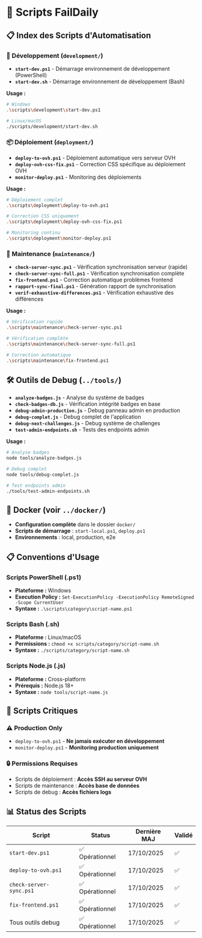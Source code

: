 # 🔧 Scripts FailDaily

## 📋 Index des Scripts d'Automatisation

### 🚀 Développement (`development/`)
- **`start-dev.ps1`** - Démarrage environnement de développement (PowerShell)
- **`start-dev.sh`** - Démarrage environnement de développement (Bash)

**Usage :**
```bash
# Windows
.\scripts\development\start-dev.ps1

# Linux/macOS
./scripts/development/start-dev.sh
```

### 📦 Déploiement (`deployment/`)
- **`deploy-to-ovh.ps1`** - Déploiement automatique vers serveur OVH
- **`deploy-ovh-css-fix.ps1`** - Correction CSS spécifique au déploiement OVH
- **`monitor-deploy.ps1`** - Monitoring des déploiements

**Usage :**
```bash
# Déploiement complet
.\scripts\deployment\deploy-to-ovh.ps1

# Correction CSS uniquement  
.\scripts\deployment\deploy-ovh-css-fix.ps1

# Monitoring continu
.\scripts\deployment\monitor-deploy.ps1
```

### 🔧 Maintenance (`maintenance/`)
- **`check-server-sync.ps1`** - Vérification synchronisation serveur (rapide)
- **`check-server-sync-full.ps1`** - Vérification synchronisation complète
- **`fix-frontend.ps1`** - Correction automatique problèmes frontend
- **`rapport-sync-final.ps1`** - Génération rapport de synchronisation
- **`verif-exhaustive-differences.ps1`** - Vérification exhaustive des différences

**Usage :**
```bash
# Vérification rapide
.\scripts\maintenance\check-server-sync.ps1

# Vérification complète
.\scripts\maintenance\check-server-sync-full.ps1

# Correction automatique
.\scripts\maintenance\fix-frontend.ps1
```

## 🛠️ Outils de Debug (`../tools/`)
- **`analyze-badges.js`** - Analyse du système de badges
- **`check-badges-db.js`** - Vérification intégrité badges en base
- **`debug-admin-production.js`** - Debug panneau admin en production
- **`debug-complet.js`** - Debug complet de l'application
- **`debug-next-challenges.js`** - Debug système de challenges
- **`test-admin-endpoints.sh`** - Tests des endpoints admin

**Usage :**
```bash
# Analyse badges
node tools/analyze-badges.js

# Debug complet
node tools/debug-complet.js

# Test endpoints admin
./tools/test-admin-endpoints.sh
```

## 🐳 Docker (voir `../docker/`)
- **Configuration complète** dans le dossier `docker/`
- **Scripts de démarrage** : `start-local.ps1`, `deploy.ps1`
- **Environnements** : local, production, e2e

## 📋 Conventions d'Usage

### Scripts PowerShell (.ps1)
- **Plateforme :** Windows
- **Execution Policy :** `Set-ExecutionPolicy -ExecutionPolicy RemoteSigned -Scope CurrentUser`
- **Syntaxe :** `.\scripts\category\script-name.ps1`

### Scripts Bash (.sh)
- **Plateforme :** Linux/macOS
- **Permissions :** `chmod +x scripts/category/script-name.sh`
- **Syntaxe :** `./scripts/category/script-name.sh`

### Scripts Node.js (.js)
- **Plateforme :** Cross-platform
- **Prérequis :** Node.js 18+
- **Syntaxe :** `node tools/script-name.js`

## 🚨 Scripts Critiques

### ⚠️ Production Only
- `deploy-to-ovh.ps1` - **Ne jamais exécuter en développement**
- `monitor-deploy.ps1` - **Monitoring production uniquement**

### 🔒 Permissions Requises
- Scripts de déploiement : **Accès SSH au serveur OVH**
- Scripts de maintenance : **Accès base de données**
- Scripts de debug : **Accès fichiers logs**

## 📊 Status des Scripts

| Script | Status | Dernière MAJ | Validé |
|--------|--------|--------------|--------|
| `start-dev.ps1` | ✅ Opérationnel | 17/10/2025 | ✅ |
| `deploy-to-ovh.ps1` | ✅ Opérationnel | 17/10/2025 | ✅ |
| `check-server-sync.ps1` | ✅ Opérationnel | 17/10/2025 | ✅ |
| `fix-frontend.ps1` | ✅ Opérationnel | 17/10/2025 | ✅ |
| Tous outils debug | ✅ Opérationnel | 17/10/2025 | ✅ |